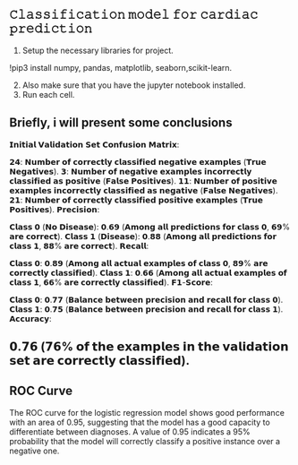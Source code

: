 𝙲𝚕𝚊𝚜𝚜𝚒𝚏𝚒𝚌𝚊𝚝𝚒𝚘𝚗 𝚖𝚘𝚍𝚎𝚕 
𝚏𝚘𝚛 𝚌𝚊𝚛𝚍𝚒𝚊𝚌 𝚙𝚛𝚎𝚍𝚒𝚌𝚝𝚒𝚘𝚗
-------------------

1. Setup the necessary libraries for project.

!pip3 install numpy, pandas, matplotlib, seaborn,scikit-learn.

2. Also make sure that you have the jupyter notebook installed.
3. Run each cell.


<h2>Briefly, i will present some conclusions</h2>

𝗜𝗻𝗶𝘁𝗶𝗮𝗹 𝗩𝗮𝗹𝗶𝗱𝗮𝘁𝗶𝗼𝗻 𝗦𝗲𝘁
𝗖𝗼𝗻𝗳𝘂𝘀𝗶𝗼𝗻 𝗠𝗮𝘁𝗿𝗶𝘅:

𝟮𝟰: 𝗡𝘂𝗺𝗯𝗲𝗿 𝗼𝗳 𝗰𝗼𝗿𝗿𝗲𝗰𝘁𝗹𝘆 𝗰𝗹𝗮𝘀𝘀𝗶𝗳𝗶𝗲𝗱 𝗻𝗲𝗴𝗮𝘁𝗶𝘃𝗲 𝗲𝘅𝗮𝗺𝗽𝗹𝗲𝘀 (𝗧𝗿𝘂𝗲 𝗡𝗲𝗴𝗮𝘁𝗶𝘃𝗲𝘀).
𝟯: 𝗡𝘂𝗺𝗯𝗲𝗿 𝗼𝗳 𝗻𝗲𝗴𝗮𝘁𝗶𝘃𝗲 𝗲𝘅𝗮𝗺𝗽𝗹𝗲𝘀 𝗶𝗻𝗰𝗼𝗿𝗿𝗲𝗰𝘁𝗹𝘆 𝗰𝗹𝗮𝘀𝘀𝗶𝗳𝗶𝗲𝗱 𝗮𝘀 𝗽𝗼𝘀𝗶𝘁𝗶𝘃𝗲 (𝗙𝗮𝗹𝘀𝗲 𝗣𝗼𝘀𝗶𝘁𝗶𝘃𝗲𝘀).
𝟭𝟭: 𝗡𝘂𝗺𝗯𝗲𝗿 𝗼𝗳 𝗽𝗼𝘀𝗶𝘁𝗶𝘃𝗲 𝗲𝘅𝗮𝗺𝗽𝗹𝗲𝘀 𝗶𝗻𝗰𝗼𝗿𝗿𝗲𝗰𝘁𝗹𝘆 𝗰𝗹𝗮𝘀𝘀𝗶𝗳𝗶𝗲𝗱 𝗮𝘀 𝗻𝗲𝗴𝗮𝘁𝗶𝘃𝗲 (𝗙𝗮𝗹𝘀𝗲 𝗡𝗲𝗴𝗮𝘁𝗶𝘃𝗲𝘀).
𝟮𝟭: 𝗡𝘂𝗺𝗯𝗲𝗿 𝗼𝗳 𝗰𝗼𝗿𝗿𝗲𝗰𝘁𝗹𝘆 𝗰𝗹𝗮𝘀𝘀𝗶𝗳𝗶𝗲𝗱 𝗽𝗼𝘀𝗶𝘁𝗶𝘃𝗲 𝗲𝘅𝗮𝗺𝗽𝗹𝗲𝘀 (𝗧𝗿𝘂𝗲 𝗣𝗼𝘀𝗶𝘁𝗶𝘃𝗲𝘀).
𝗣𝗿𝗲𝗰𝗶𝘀𝗶𝗼𝗻:

𝗖𝗹𝗮𝘀𝘀 𝟬 (𝗡𝗼 𝗗𝗶𝘀𝗲𝗮𝘀𝗲): 𝟬.𝟲𝟵 (𝗔𝗺𝗼𝗻𝗴 𝗮𝗹𝗹 𝗽𝗿𝗲𝗱𝗶𝗰𝘁𝗶𝗼𝗻𝘀 𝗳𝗼𝗿 𝗰𝗹𝗮𝘀𝘀 𝟬, 𝟲𝟵% 𝗮𝗿𝗲 𝗰𝗼𝗿𝗿𝗲𝗰𝘁).
𝗖𝗹𝗮𝘀𝘀 𝟭 (𝗗𝗶𝘀𝗲𝗮𝘀𝗲): 𝟬.𝟴𝟴 (𝗔𝗺𝗼𝗻𝗴 𝗮𝗹𝗹 𝗽𝗿𝗲𝗱𝗶𝗰𝘁𝗶𝗼𝗻𝘀 𝗳𝗼𝗿 𝗰𝗹𝗮𝘀𝘀 𝟭, 𝟴𝟴% 𝗮𝗿𝗲 𝗰𝗼𝗿𝗿𝗲𝗰𝘁).
𝗥𝗲𝗰𝗮𝗹𝗹:

𝗖𝗹𝗮𝘀𝘀 𝟬: 𝟬.𝟴𝟵 (𝗔𝗺𝗼𝗻𝗴 𝗮𝗹𝗹 𝗮𝗰𝘁𝘂𝗮𝗹 𝗲𝘅𝗮𝗺𝗽𝗹𝗲𝘀 𝗼𝗳 𝗰𝗹𝗮𝘀𝘀 𝟬, 𝟴𝟵% 𝗮𝗿𝗲 𝗰𝗼𝗿𝗿𝗲𝗰𝘁𝗹𝘆 𝗰𝗹𝗮𝘀𝘀𝗶𝗳𝗶𝗲𝗱).
𝗖𝗹𝗮𝘀𝘀 𝟭: 𝟬.𝟲𝟲 (𝗔𝗺𝗼𝗻𝗴 𝗮𝗹𝗹 𝗮𝗰𝘁𝘂𝗮𝗹 𝗲𝘅𝗮𝗺𝗽𝗹𝗲𝘀 𝗼𝗳 𝗰𝗹𝗮𝘀𝘀 𝟭, 𝟲𝟲% 𝗮𝗿𝗲 𝗰𝗼𝗿𝗿𝗲𝗰𝘁𝗹𝘆 𝗰𝗹𝗮𝘀𝘀𝗶𝗳𝗶𝗲𝗱).
𝗙𝟭-𝗦𝗰𝗼𝗿𝗲:

𝗖𝗹𝗮𝘀𝘀 𝟬: 𝟬.𝟳𝟳 (𝗕𝗮𝗹𝗮𝗻𝗰𝗲 𝗯𝗲𝘁𝘄𝗲𝗲𝗻 𝗽𝗿𝗲𝗰𝗶𝘀𝗶𝗼𝗻 𝗮𝗻𝗱 𝗿𝗲𝗰𝗮𝗹𝗹 𝗳𝗼𝗿 𝗰𝗹𝗮𝘀𝘀 𝟬).
𝗖𝗹𝗮𝘀𝘀 𝟭: 𝟬.𝟳𝟱 (𝗕𝗮𝗹𝗮𝗻𝗰𝗲 𝗯𝗲𝘁𝘄𝗲𝗲𝗻 𝗽𝗿𝗲𝗰𝗶𝘀𝗶𝗼𝗻 𝗮𝗻𝗱 𝗿𝗲𝗰𝗮𝗹𝗹 𝗳𝗼𝗿 𝗰𝗹𝗮𝘀𝘀 𝟭).
𝗔𝗰𝗰𝘂𝗿𝗮𝗰𝘆:

𝟬.𝟳𝟲 (𝟳𝟲% 𝗼𝗳 𝘁𝗵𝗲 𝗲𝘅𝗮𝗺𝗽𝗹𝗲𝘀 𝗶𝗻 𝘁𝗵𝗲 𝘃𝗮𝗹𝗶𝗱𝗮𝘁𝗶𝗼𝗻 𝘀𝗲𝘁 𝗮𝗿𝗲 𝗰𝗼𝗿𝗿𝗲𝗰𝘁𝗹𝘆 𝗰𝗹𝗮𝘀𝘀𝗶𝗳𝗶𝗲𝗱).
----------------------------------------------------------------------

<h2>ROC Curve</h2>
</hr>
The ROC curve for the logistic regression model shows good performance with an area of 0.95, suggesting that the model has a good capacity to differentiate between diagnoses.
A value of 0.95 indicates a 95% probability that the model will correctly classify a positive instance over a negative one.
